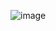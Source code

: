 ![image](https://github.com/weiwuc5ao/weiwuc5ao/assets/147705762/3ca4e390-8658-43bd-82ac-eebd21b3ac9c)
